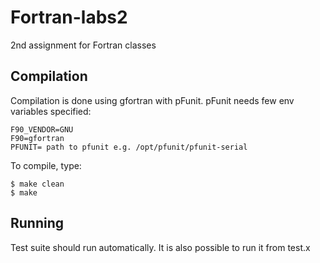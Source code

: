 # Fortran-labs2
2nd assignment for Fortran classes

## Compilation
Compilation is done using gfortran with pFunit.
pFunit needs few env variables specified:
```
F90_VENDOR=GNU
F90=gfortran
PFUNIT= path to pfunit e.g. /opt/pfunit/pfunit-serial
```

To compile, type:
```
$ make clean
$ make
```

## Running
Test suite should run automatically. It is also possible to run it from test.x
